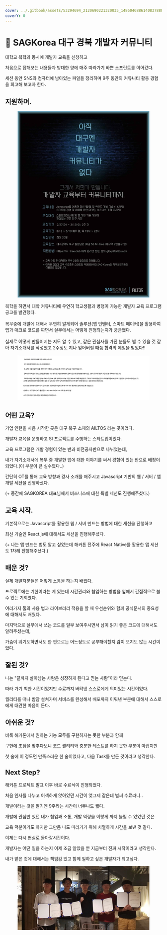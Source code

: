 ```yaml
---
cover: ../.gitbook/assets/53294694_2120690221320035_1486046886140837888_n.jpeg
coverY: 0
---
```


# 👫 SAGKorea 대구 경북 개발자 커뮤니티

대학교 복학과 동시에 개발자 교육을 신청하고

처음으로 접해보는 내용들과 방대한 양에  매주 따라가기 바쁜 스프린트를 이어갔다.

세션 동안 SNS와 컴퓨터에 남아있는 파일들 정리하며 9주 동안의 커뮤니티 활동 경험을 회고해 보고자 한다.



## 지원하며.

<figure><img src="../.gitbook/assets/53294694_2120690221320035_1486046886140837888_n (1).jpeg" alt=""><figcaption></figcaption></figure>

복학을 하면서 대학 커뮤니티에 우연히 학교생활과 병행이 가능한 개발자 교육 프로그램 공고를 발견했다.\
\
복무중에 개발에 대해서 우연히 알게되어 솔루션(앱 인벤터, 스마트 메이커)을 활용하여 앱과 매크로 코드를 짜면서 실무에서는 어떻게 진행되는지가 궁금했다.\
\
실제로 어떻게 만들어지는 지도 알 수 있고, 같은 관심사를 가진 분들도 뵐 수 있을 것 같아 자기소개서를 작성했고 2주정도 지나 잊어버릴 때쯤 합격의 메일을 받았다!!

<figure><img src="../.gitbook/assets/screenshot (1).png" alt=""><figcaption></figcaption></figure>



## 어떤 교육?

기업 인턴을 처음 시작한 곳은 대구 북구 소재의 AILTOS 라는 곳이었다.

개발자 교육을 운영하고 SI 프로젝트를 수행하는 스타트업이었다.



교육 프로그램은 개발 경험이 있는 반과 비전공자반으로 나뉘었는데,

내가 자기소개서에 복무 중 개발한 앱에 대한 이야기를 써서 경험이 있는 반으로 배정이 되었다.(이 부분이 큰 실수였다..)



간단히 OT를 통해 교육 방향과 강사 소개를 해주시고 Javascript 기반의 웹 / 서버 / 앱 개발 세션을 진행하셨다.

(+ 중간에 SAGKOREA 대표님께서 비즈니스에 대한 특별 세션도 진행해주셨다.)



## 교육 시작.

기본적으로는 Javascript를 활용한 웹 / 서버 만드는 방법에 대한 세션을 진행하고

최신 기술인 React.js에 대해서도 세션을 진행해주셨다.

(+ 나는 앱 만드는 법도 알고 싶었는데 해커톤 전주에 React Native를 활용한 앱 세션도 1차례 진행해주셨다.)



## 배운 것?

실제 개발자분들은 어떻게 소통을 하는지 배웠다.



프로젝트에는 기한이라는 게 있는데 시간관리와 협업하는 방법을 옆에서 간접적으로 볼 수 있는 기회였다.



여러가지 툴의 사용 법과 라이브러리 적용을 할 때 우선순위와 함께 공식문서의 중요성에 대해서도 배웠다.



마지막으로 실무에서 쓰는 코드를 일부 보여주시면서 남이 읽기 좋은 코드에 대해서도 알려주셨는데,

가슴이 뛰기도하면서도 한 편으로는 어느정도로 공부해야할지 감이 오지도 않는 시간이었다.



## 잘된 것?

나는 "끝까지 살아남는 사람은 성장하게 된다고 믿는 사람"이라 믿는다.

따라 가기 벅찬 시간이었지만 수료까지 버텨낸 스스로에게 의미있는 시간이었다.



퀄리티를 떠나 밤잠 설쳐가며 서비스를 완성해서 배포까지 이뤄낸 부분에 대해서 스스로에게 대견한 마음이 든다.



## 아쉬운 것?

비록 해커톤에서 원하는 기능 모두를 구현하지는 못한 부분과 함께

구현에 초점을 맞추다보니 코드 퀄리티와 충분한 테스트를 하지 못한 부분이 아쉽지만

첫 술에 이 정도면 만족스러운 한 술이었다고, 다음 Task를 만든 것이라고 생각한다.



## Next Step?

해커톤 프로젝트 발표 이후 바로 수료식이 진행되었다.

처음 인사를 나누고 어색하게 앉아있던 시간이 엊그제 같은데 벌써 수료라니..



개발이라는 것을 알기엔 9주라는 시간이 너무나도 짧다.

개발에 관심만 있던 내가 협업과 소통, 개발 역량을 이렇게 까지 늘릴 수 있었던 것은

교육 덕분이기도 하지만 그만큼 나도 따라가기 위해 치열하게 시간을 보낸 것 같다.



이제는 다시 현실로 돌아갈시간이다.

개발자는 어떤 일을 하는지 이제 조금 알았을 뿐 지금부터 진짜 시작이라고 생각한다.

내가 맡은 것에 대해서는 책임감 있고 함께 일하고 싶은 개발자가 되고싶다.



<figure><img src="../.gitbook/assets/nextstep.jpeg" alt=""><figcaption></figcaption></figure>



##
